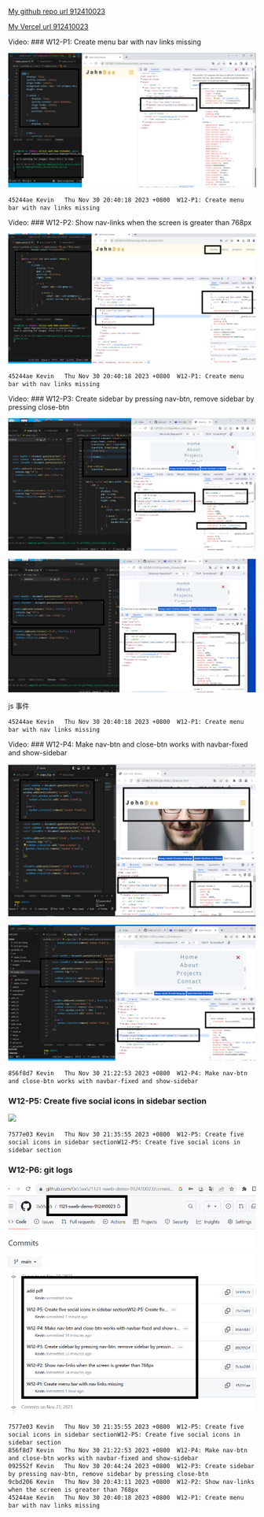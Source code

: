 [My github repo url 912410023](https://github.com/0x55xx5)

[My Vercel url 912410023](https://1121-sweb-demo-912410023.vercel.app/)

Video: ### W12-P1: Create menu bar with nav links missing

![](w12-p1.png)

```
45244ae Kevin   Thu Nov 30 20:40:18 2023 +0800  W12-P1: Create menu bar with nav links missing

```

Video: ### W12-P2: Show nav-links when the screen is greater than 768px

![](w12-p2.png)

```
45244ae Kevin   Thu Nov 30 20:40:18 2023 +0800  W12-P1: Create menu bar with nav links missing
```

Video: ### W12-P3: Create sidebar by pressing nav-btn, remove sidebar by pressing close-btn

![](w12-p3-1.png)

![](w12-p3-2.png)

js 事件

```
45244ae Kevin   Thu Nov 30 20:40:18 2023 +0800  W12-P1: Create menu bar with nav links missing
```

Video: ### W12-P4: Make nav-btn and close-btn works with navbar-fixed and show-sidebar

![](w12-p4-1.png)

![](w12-p4-2.png)

```
856f8d7 Kevin   Thu Nov 30 21:22:53 2023 +0800  W12-P4: Make nav-btn and close-btn works with navbar-fixed and show-sidebar

```

### W12-P5: Create five social icons in sidebar section

![](w12-p5.png)

```
7577e03 Kevin   Thu Nov 30 21:35:55 2023 +0800  W12-P5: Create five social icons in sidebar sectionW12-P5: Create five social icons in sidebar section
```

### W12-P6: git logs

![](w12-p6.png)

```
7577e03 Kevin   Thu Nov 30 21:35:55 2023 +0800  W12-P5: Create five social icons in sidebar sectionW12-P5: Create five social icons in sidebar section
856f8d7 Kevin   Thu Nov 30 21:22:53 2023 +0800  W12-P4: Make nav-btn and close-btn works with navbar-fixed and show-sidebar
092552f Kevin   Thu Nov 30 20:44:24 2023 +0800  W12-P3: Create sidebar by pressing nav-btn, remove sidebar by pressing close-btn
9cbd206 Kevin   Thu Nov 30 20:43:11 2023 +0800  W12-P2: Show nav-links when the screen is greater than 768px
45244ae Kevin   Thu Nov 30 20:40:18 2023 +0800  W12-P1: Create menu bar with nav links missing
```
